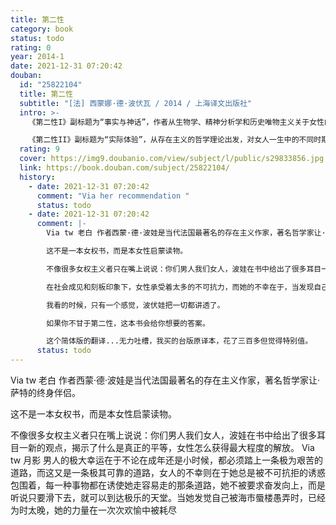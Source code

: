 ```yaml
---
title: 第二性
category: book
status: todo
rating: 0
year: 2014-1
date: 2021-12-31 07:20:42
douban:
  id: "25822104"
  title: 第二性
  subtitle: "[法] 西蒙娜·德·波伏瓦 / 2014 / 上海译文出版社"
  intro: >-
    《第二性I》副标题为“事实与神话”，作者从生物学、精神分析学和历史唯物主义关于女性的观点出发，剖析女人变成“他者”的原因；随后，通过对人类历史的梳理，深刻地揭示了从原始社会到现今女性的命运；最后，本书以蒙泰朗、劳伦斯、克洛岱尔、布勒东和司汤达五位著名作家为例，对男性制造的“女性神话”进行分析，探讨男人眼中的女性形象及其体现的思想。

    《第二性II》副标题为“实际体验”，从存在主义的哲学理论出发，对女人一生中的不同时期（童年、青春期、性启蒙时期、婚后、为人母和步入老年后）进行正面考察，同时对她一生可能遇到的经历（同性恋、成为知识分子、明星、妓女或交际花等）作出判断和评价，深刻揭示了女性的处境及其性质。作者还分析了自恋女人、恋爱女人和虔信女人形成的过程及其背后复杂的社会原因，最后提出了女性走向解放的唯一道路就是成为独立女性，也强调了只有当女性经济地位变化的同时带来精神的、社会的、文化的等等后果，只有当女性对自身的意识发生根本的改变，才有可能真正实现男女平等。
  rating: 9
  cover: https://img9.doubanio.com/view/subject/l/public/s29833856.jpg
  link: https://book.douban.com/subject/25822104/
  history:
    - date: 2021-12-31 07:20:42
      comment: "Via her recommendation "
      status: todo
    - date: 2021-12-31 07:20:42
      comment: |-
        Via tw 老白 作者西蒙·德·波娃是当代法国最著名的存在主义作家，著名哲学家让·萨特的终身伴侣。

        这不是一本女权书，而是本女性启蒙读物。

        不像很多女权主义者只在嘴上说说：你们男人我们女人，波娃在书中给出了很多耳目一新的观点，揭示了什么是真正的平等，女性怎么获得最大程度的解放。

        在社会成见和刻板印象下，女性承受着太多的不可抗力，而她的不幸在于，当发现自己被愚弄时，已经为时已晚。

        我看的时候，只有一个感觉，波伏娃把一切都讲透了。

        如果你不甘于第二性，这本书会给你想要的答案。

        这个简体版的翻译...无力吐槽，我买的台版原译本，花了三百多但觉得特别值。
      status: todo
---
```


Via tw 老白 作者西蒙·德·波娃是当代法国最著名的存在主义作家，著名哲学家让·萨特的终身伴侣。

这不是一本女权书，而是本女性启蒙读物。

不像很多女权主义者只在嘴上说说：你们男人我们女人，波娃在书中给出了很多耳目一新的观点，揭示了什么是真正的平等，女性怎么获得最大程度的解放。
Via tw 月影
男人的极大幸运在于不论在成年还是小时候，都必须踏上一条极为艰苦的道路，而这又是一条极其可靠的道路，女人的不幸则在于她总是被不可抗拒的诱惑包围着，每一种事物都在诱使她走容易走的那条道路，她不被要求奋发向上，而是听说只要滑下去，就可以到达极乐的天堂。当她发觉自己被海市蜃楼愚弄时，已经为时太晚，她的力量在一次次欢愉中被耗尽